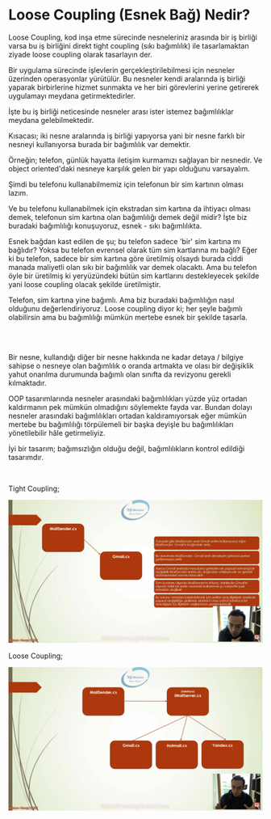 # Loose Coupling (Esnek Bağ) Nedir?

<p>
Loose Coupling, kod inşa etme sürecinde nesneleriniz arasında bir iş birliği varsa bu iş birliğini direkt tight coupling (sıkı bağımlılık) ile tasarlamaktan ziyade loose coupling olarak tasarlayın der.
</p>

<p>
Bir uygulama sürecinde işlevlerin gerçekleştirilebilmesi için nesneler üzerinden operasyonlar yürütülür. Bu nesneler kendi aralarında iş birliği yaparak birbirlerine hizmet sunmakta ve her biri görevlerini yerine getirerek uygulamayı meydana getirmektedirler.
</p>

<p>
İşte bu iş birliği neticesinde nesneler arası ister istemez bağımlılıklar meydana gelebilmektedir. 
</p>

<p>
Kısacası; iki nesne aralarında iş birliği yapıyorsa yani bir nesne farklı bir nesneyi kullanıyorsa burada bir bağımlılık var demektir.
</p>

<p>
Örneğin; telefon, günlük hayatta iletişim kurmamızı sağlayan bir nesnedir. Ve object oriented'daki nesneye karşılık gelen bir yapı olduğunu varsayalım. 
</p>

<p>
Şimdi bu telefonu kullanabilmemiz için telefonun bir sim kartının olması lazım. 
</p>

<p>
Ve bu telefonu kullanabilmek için ekstradan sim kartına da ihtiyacı olması demek, telefonun sim kartına olan bağımlılığı demek değil midir? İşte biz buradaki bağımlılığı konuşuyoruz, esnek - sıkı bağımlılıkta. 
</p>

<p>
Esnek bağdan kast edilen de şu; bu telefon sadece 'bir' sim kartına mı bağlıdır? Yoksa bu telefon evrensel olarak tüm sim kartlarına mı bağlı? Eğer ki bu telefon, sadece bir sim kartına göre üretilmiş olsaydı burada ciddi manada maliyetli olan sıkı bir bağımlılık var demek olacaktı. Ama bu telefon öyle bir üretilmiş ki yeryüzündeki bütün sim kartlarını destekleyecek şekilde yani loose coupling olacak şekilde üretilmiştir.
</p>

<p>
Telefon, sim kartına yine bağımlı. Ama biz buradaki bağımlılığın nasıl olduğunu değerlendiriyoruz. Loose coupling diyor ki; her şeyle bağımlı olabilirsin ama bu bağımlılığı mümkün mertebe esnek bir şekilde tasarla.
</p>

<br><br>

<p>
Bir nesne, kullandığı diğer bir nesne hakkında ne kadar detaya / bilgiye sahipse o nesneye olan bağımlılık o oranda artmakta ve olası bir değişiklik yahut onarılma durumunda bağımlı olan sınıfta da revizyonu gerekli kılmaktadır.
</p>

<p>
OOP tasarımlarında nesneler arasındaki bağımlılıkları yüzde yüz ortadan kaldırmanın pek mümkün olmadığını söylemekte fayda var. Bundan dolayı nesneler arasındaki bağımlılıkları ortadan kaldıramıyorsak eğer mümkün mertebe bu bağımlılığı törpülemeli bir başka deyişle bu bağımlılıkları yönetilebilir hâle getirmeliyiz. 
</p>

<p>
İyi bir tasarım; bağımsızlığın olduğu değil, bağımlılıkların kontrol edildiği tasarımdır.
</p>

<br>

<p>
Tight Coupling;
</p>
<img src="img/tight-coupling.png">

<br>

<p>
Loose Coupling;
</p>
<img src="img/loose-coupling.png">